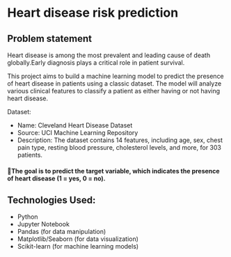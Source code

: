 # Heart disease risk prediction

## Problem statement 
Heart disease is among the most prevalent and leading cause of death globally.Early diagnosis plays a critical role in patient survival.

This project aims to build a machine learning model to predict the presence of heart disease in patients using a classic dataset. The model will analyze various clinical features to classify a patient as either having or not having heart disease.

Dataset:
* Name: Cleveland Heart Disease Dataset
* Source: UCI Machine Learning Repository
* Description: The dataset contains 14 features, including age, sex, chest pain type, resting blood pressure, cholesterol levels, and more, for 303 patients.

#### 🎯The goal is to predict the target variable, which indicates the presence of heart disease (1 = yes, 0 = no).

## Technologies Used:

* Python
* Jupyter Notebook
* Pandas (for data manipulation)
* Matplotlib/Seaborn (for data visualization)
* Scikit-learn (for machine learning models)
